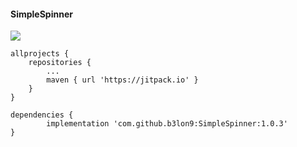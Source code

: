 #### SimpleSpinner

[![](https://jitpack.io/v/b3lon9/SimpleSpinner.svg)](https://jitpack.io/#b3lon9/SimpleSpinner)
```
allprojects {
    repositories {
        ...
        maven { url 'https://jitpack.io' }
    }
}
```

```
dependencies {
        implementation 'com.github.b3lon9:SimpleSpinner:1.0.3'
}
```
